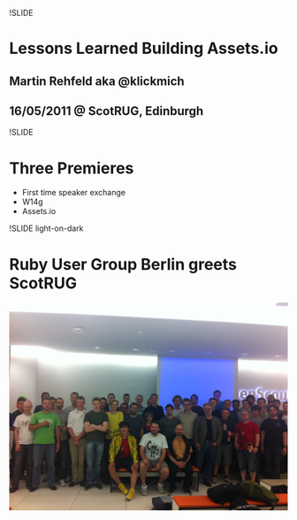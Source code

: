 !SLIDE
# Lessons Learned Building Assets.io
## Martin Rehfeld aka @klickmich
## 16/05/2011 @ ScotRUG, Edinburgh

!SLIDE
# Three Premieres
* First time speaker exchange
* W14g
* Assets.io

!SLIDE light-on-dark
# Ruby User Group Berlin greets ScotRUG
![background](rug_b.jpg "The Ruby User Group Berlin")
